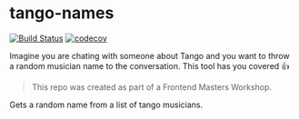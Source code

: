 # tango-names

[![Build Status](https://travis-ci.org/fedesilvaponte/tango-names.svg?branch=master)](https://travis-ci.org/fedesilvaponte/tango-names)
[![codecov](https://codecov.io/gh/fedesilvaponte/tango-names/branch/master/graph/badge.svg)](https://codecov.io/gh/fedesilvaponte/tango-names)

Imagine you are chating with someone about Tango and you want to throw a random musician name to the conversation. This tool has you covered :thumbsup: 

> This repo was created as part of a Frontend Masters Workshop.

Gets a random name from a list of tango musicians. 


